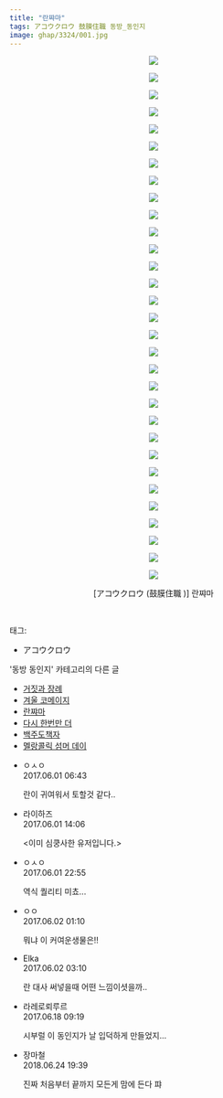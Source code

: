 ```yaml
---
title: "란쨔마"
tags: アコウクロウ 鼓膜住職 동방_동인지
image: ghap/3324/001.jpg
---
```

<div class="article">
<p style="text-align: center; clear: none; float: none;"><img src="{{ site.nasurl }}/ghap/3324/001.jpg"/></p>
<p style="text-align: center; clear: none; float: none;"><img src="{{ site.nasurl }}/ghap/3324/002.jpg"/></p>
<p style="text-align: center; clear: none; float: none;"><img src="{{ site.nasurl }}/ghap/3324/003.jpg"/></p>
<p style="text-align: center; clear: none; float: none;"><img src="{{ site.nasurl }}/ghap/3324/004.jpg"/></p>
<p style="text-align: center; clear: none; float: none;"><img src="{{ site.nasurl }}/ghap/3324/005.jpg"/></p>
<p style="text-align: center; clear: none; float: none;"><img src="{{ site.nasurl }}/ghap/3324/006.jpg"/></p>
<p style="text-align: center; clear: none; float: none;"><img src="{{ site.nasurl }}/ghap/3324/007.jpg"/></p>
<p style="text-align: center; clear: none; float: none;"><img src="{{ site.nasurl }}/ghap/3324/008.jpg"/></p>
<p style="text-align: center; clear: none; float: none;"><img src="{{ site.nasurl }}/ghap/3324/009.jpg"/></p>
<p style="text-align: center; clear: none; float: none;"><img src="{{ site.nasurl }}/ghap/3324/010.jpg"/></p>
<p style="text-align: center; clear: none; float: none;"><img src="{{ site.nasurl }}/ghap/3324/011.jpg"/></p>
<p style="text-align: center; clear: none; float: none;"><img src="{{ site.nasurl }}/ghap/3324/012.jpg"/></p>
<p style="text-align: center; clear: none; float: none;"><img src="{{ site.nasurl }}/ghap/3324/013.jpg"/></p>
<p style="text-align: center; clear: none; float: none;"><img src="{{ site.nasurl }}/ghap/3324/014.jpg"/></p>
<p style="text-align: center; clear: none; float: none;"><img src="{{ site.nasurl }}/ghap/3324/015.jpg"/></p>
<p style="text-align: center; clear: none; float: none;"><img src="{{ site.nasurl }}/ghap/3324/016.jpg"/></p>
<p style="text-align: center; clear: none; float: none;"><img src="{{ site.nasurl }}/ghap/3324/017.jpg"/></p>
<p style="text-align: center; clear: none; float: none;"><img src="{{ site.nasurl }}/ghap/3324/018.jpg"/></p>
<p style="text-align: center; clear: none; float: none;"><img src="{{ site.nasurl }}/ghap/3324/019.jpg"/></p>
<p style="text-align: center; clear: none; float: none;"><img src="{{ site.nasurl }}/ghap/3324/020.jpg"/></p>
<p style="text-align: center; clear: none; float: none;"><img src="{{ site.nasurl }}/ghap/3324/021.jpg"/></p>
<p style="text-align: center; clear: none; float: none;"><img src="{{ site.nasurl }}/ghap/3324/022.jpg"/></p>
<p style="text-align: center; clear: none; float: none;"><img src="{{ site.nasurl }}/ghap/3324/023.jpg"/></p>
<p style="text-align: center; clear: none; float: none;"><img src="{{ site.nasurl }}/ghap/3324/024.jpg"/></p>
<p style="text-align: center; clear: none; float: none;"><img src="{{ site.nasurl }}/ghap/3324/025.jpg"/></p>
<p style="text-align: center; clear: none; float: none;"><img src="{{ site.nasurl }}/ghap/3324/026.jpg"/></p>
<p style="text-align: center; clear: none; float: none;"><img src="{{ site.nasurl }}/ghap/3324/027.jpg"/></p>
<p style="text-align: center; clear: none; float: none;"><img src="{{ site.nasurl }}/ghap/3324/028.jpg"/></p>
<p style="text-align: center; clear: none; float: none;"><img src="{{ site.nasurl }}/ghap/3324/029.jpg"/></p>
<p style="text-align: center; clear: none; float: none;"><img src="{{ site.nasurl }}/ghap/3324/030.jpg"/></p>
<p style="text-align: center; clear: none; float: none;"><img src="{{ site.nasurl }}/ghap/3324/031.jpg"/></p>
<p style="text-align: center; clear: none; float: none;">[アコウクロウ (鼓膜住職 )] 란쨔마</p>
<p><br/></p>
</div><div class="tagTrail">
<p>태그: </p>
<ul>
<li>アコウクロウ</li>
</ul>
</div><div class="another">
<p>'동방 동인지' 카테고리의 다른 글</p>
<ul>
<li><a href="/2017-06-01-ghap_3326">거짓과 장례</a></li>
<li><a href="/2017-06-01-ghap_3325">겨울 코메이지</a></li>
<li><a href="/2017-06-01-ghap_3324">란쨔마</a></li>
<li><a href="/2017-06-01-ghap_3323">다시 한번만 더</a></li>
<li><a href="/2017-06-01-ghap_3322">백주도책자</a></li>
<li><a href="/2017-06-01-ghap_3321">멜랑콜릭 섬머 데이</a></li>
</ul>
</div><div class="cb_module cb_fluid">
<div class="cb_wrt cb_profile">
<div class="comment">
<ul>
<li class="cb_thumb_off" id="comment15003080">
<div class="cb_comment_area">
<div class="cb_info_area">
<div class="cb_section">
<span class="cb_nick_name">ㅇㅅㅇ</span>
</div>
<div class="cb_section">
<span class="cb_date">2017.06.01 06:43 </span>
</div>
</div>
<div class="cb_dsc_comment">
<p class="cb_dsc">
											란이 귀여워서 토할것 같다..
										</p>
</div>
</div></li>
<li class="cb_thumb_off" id="comment15003423">
<div class="cb_comment_area">
<div class="cb_info_area">
<div class="cb_section">
<span class="cb_nick_name">라이하즈</span>
</div>
<div class="cb_section">
<span class="cb_date">2017.06.01 14:06 </span>
</div>
</div>
<div class="cb_dsc_comment">
<p class="cb_dsc">
											&lt;이미 심쿵사한 유저입니다.&gt;
										</p>
</div>
</div></li>
<li class="cb_thumb_off" id="comment15003926">
<div class="cb_comment_area">
<div class="cb_info_area">
<div class="cb_section">
<span class="cb_nick_name">ㅇㅅㅇ</span>
</div>
<div class="cb_section">
<span class="cb_date">2017.06.01 22:55 </span>
</div>
</div>
<div class="cb_dsc_comment">
<p class="cb_dsc">
											역식 퀄리티 미쵸...
										</p>
</div>
</div></li>
<li class="cb_thumb_off" id="comment15004059">
<div class="cb_comment_area">
<div class="cb_info_area">
<div class="cb_section">
<span class="cb_nick_name">ㅇㅇ</span>
</div>
<div class="cb_section">
<span class="cb_date">2017.06.02 01:10 </span>
</div>
</div>
<div class="cb_dsc_comment">
<p class="cb_dsc">
											뭐냐 이 커여운생물은!!
										</p>
</div>
</div></li>
<li class="cb_thumb_off" id="comment15004094">
<div class="cb_comment_area">
<div class="cb_info_area">
<div class="cb_section">
<span class="cb_nick_name">Elka</span>
</div>
<div class="cb_section">
<span class="cb_date">2017.06.02 03:10 </span>
</div>
</div>
<div class="cb_dsc_comment">
<p class="cb_dsc">
											란 대사 써넣을때 어떤 느낌이셧을까..
										</p>
</div>
</div></li>
<li class="cb_thumb_off" id="comment15016312">
<div class="cb_comment_area">
<div class="cb_info_area">
<div class="cb_section">
<span class="cb_nick_name">라레로뢰루르</span>
</div>
<div class="cb_section">
<span class="cb_date">2017.06.18 09:19 </span>
</div>
</div>
<div class="cb_dsc_comment">
<p class="cb_dsc">
											시부럴 이 동인지가 날 입덕하게 만들었지...
										</p>
</div>
</div></li>
<li class="cb_thumb_off" id="comment15276282">
<div class="cb_comment_area">
<div class="cb_info_area">
<div class="cb_section">
<span class="cb_nick_name">장마철</span>
</div>
<div class="cb_section">
<span class="cb_date">2018.06.24 19:39 </span>
</div>
</div>
<div class="cb_dsc_comment">
<p class="cb_dsc">
											진짜 처음부터 끝까지 모든게 맘에 든다 퍄
										</p>
</div>
</div></li>
</ul>
</div>
</div><!-- commentList close -->
</div>